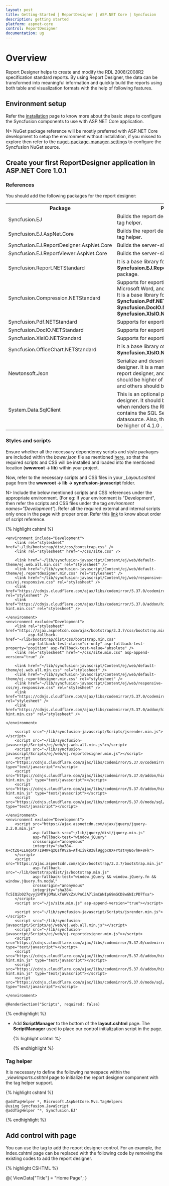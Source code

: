 ```yaml
---
layout: post
title: Getting-Started | ReportDesigner | ASP.NET Core | Syncfusion
description: getting started
platform: aspnet-core
control: ReportDesigner
documentation: ug
---
```


# Overview

Report Designer helps to create and modify the RDL 2008/2008R2 specification standard reports. By using Report Designer, the data can be transformed into meaningful information and quickly build the reports using both table and visualization formats with the help of following features.

## Environment setup
Refer the [installation](/aspnet-core/configuration-and-installation) page to know more about the basic steps to configure the Syncfusion components to use with ASP.NET Core application. 

N> NuGet package reference will be mostly preferred with ASP.NET Core development to setup the environment without installation, if you missed to explore then refer to the [nuget-package-manager-settings](/aspnet-core/nuget-packages) to configure the Syncfusion NuGet source.

## Create your first ReportDesigner application in ASP.NET Core 1.0.1 

### References
You should add the following packages for the report designer:

<table>
<tr>
<th>
Package</th>
<th>
Purpose
</th>
</tr>
<tr>
<td>Syncfusion.EJ</td>
<td>Builds the report designer controls with the tag helper.</td>
</tr>
<tr>
<td>Syncfusion.EJ.AspNet.Core</td>
<td>Builds the report designer controls with the tag helper.</td>
</tr>
<tr>
<td>Syncfusion.EJ.ReportDesigner.AspNet.Core</td>
<td>Builds the server-side implementations.</td>
</tr>
<tr>
<td>Syncfusion.EJ.ReportViewer.AspNet.Core</td>
<td>Builds the server-side implementations.</td>
</tr>
<tr>
<td>Syncfusion.Report.NETStandard</td>
<td>It is a base library for the <b>Syncfusion.EJ.ReportDesigner.AspNet.Core</b> package.</td>
</tr>
<tr>
<td>Syncfusion.Compression.NETStandard</td>
<td>Supports for exporting the report to PDF, Microsoft Word, and Microsoft Excel format. It is a base library for the packages <b>Syncfusion.Pdf.NETStandard</b> , <b>Syncfusion.DocIO.NETStandard</b> and <b>Syncfusion.XlsIO.NETStandard</b>. </td>
</tr>
<tr>
<td>Syncfusion.Pdf.NETStandard</td>
<td>Supports for exporting the report to a PDF.</td>
</tr>
<tr>
<td>Syncfusion.DocIO.NETStandard</td>
<td>Supports for exporting the report to a Word.</td>
</tr>
<tr>
<td>Syncfusion.XlsIO.NETStandard</td>
<td>Supports for exporting the report to an Excel.</td>
</tr>
<tr>
<td>Syncfusion.OfficeChart.NETStandard</td>
<td>It is a base library of the <b>Syncfusion.XlsIO.NETStandard package</b>.</td>
</tr>
<tr>
<td>Newtonsoft.Json</td>
<td>Serialize and deserialize the data for report designer. It is a mandatory package for the report designer, and the package version should be higher of 10.0.1 for NET Core 2.0 and others should be higher of 9.0.1.</td>
</tr>
<tr>
<td>System.Data.SqlClient</td>
<td>This is an optional package for the report designer. It should be referred in project when renders the RDL report and which contains the SQL Server and SQL Azure datasource. Also, the package version should be higher of 4.1.0 . </td>
</tr>
</table>

### Styles and scripts

Ensure whether all the necessary dependency scripts and style packages are included within the *bower.json* file as mentioned [here](/aspnet-core/getting-started#configure-syncfusion-components-in-aspnet-core-application), so that the required scripts and CSS will be installed and loaded into the mentioned location (**wwwroot -> lib**) within your project.

Now, refer to the necessary scripts and CSS files in your *_Layout.cshtml* page from the **wwwroot -> lib -> syncfusion-javascript** folder.

N> Include the below mentioned scripts and CSS references under the appropriate environment. (For eg: If your environment is "Development", then refer the scripts and CSS files under the tag *environment names="Development"*). Refer all the required external and internal scripts only once in the page with proper order. Refer this [link](https://help.syncfusion.com/js/control-initialization#adding-the-required-javascript-files) to know about order of script reference.   

{% highlight cshtml %}

<!DOCTYPE html>
<html>
<head>
    <meta charset="utf-8" />
    <meta name="viewport" content="width=device-width, initial-scale=1.0" />
    <title>@ViewData["Title"] - ReportDesignerDemo</title>

    <environment include="Development">
        <link rel="stylesheet" href="~/lib/bootstrap/dist/css/bootstrap.css" />
        <link rel="stylesheet" href="~/css/site.css" />

        <link href="~/lib/syncfusion-javascript/Content/ej/web/default-theme/ej.web.all.min.css" rel="stylesheet" />
        <link href="~/lib/syncfusion-javascript/Content/ej/web/default-theme/ej.reportdesigner.min.css" rel="stylesheet" />
        <link href="~/lib/syncfusion-javascript/Content/ej/web/responsive-css/ej.responsive.css" rel="stylesheet" />
        <link href="https://cdnjs.cloudflare.com/ajax/libs/codemirror/5.37.0/codemirror.min.css" rel="stylesheet" />
        <link href="https://cdnjs.cloudflare.com/ajax/libs/codemirror/5.37.0/addon/hint/show-hint.min.css" rel="stylesheet" />

    </environment>
    <environment exclude="Development">
        <link rel="stylesheet" href="https://ajax.aspnetcdn.com/ajax/bootstrap/3.3.7/css/bootstrap.min.css"
              asp-fallback-href="~/lib/bootstrap/dist/css/bootstrap.min.css"
              asp-fallback-test-class="sr-only" asp-fallback-test-property="position" asp-fallback-test-value="absolute" />
        <link rel="stylesheet" href="~/css/site.min.css" asp-append-version="true" />

        <link href="~/lib/syncfusion-javascript/Content/ej/web/default-theme/ej.web.all.min.css" rel="stylesheet" />
        <link href="~/lib/syncfusion-javascript/Content/ej/web/default-theme/ej.reportdesigner.min.css" rel="stylesheet" />
        <link href="~/lib/syncfusion-javascript/Content/ej/web/responsive-css/ej.responsive.css" rel="stylesheet" />
        <link href="https://cdnjs.cloudflare.com/ajax/libs/codemirror/5.37.0/codemirror.min.css" rel="stylesheet" />
        <link href="https://cdnjs.cloudflare.com/ajax/libs/codemirror/5.37.0/addon/hint/show-hint.min.css" rel="stylesheet" />

    </environment>
</head>
<body>
    <environment include="Development">
        <script src="~/lib/jquery/dist/jquery.js"></script>
        <script src="~/lib/bootstrap/dist/js/bootstrap.js"></script>
        <script src="~/js/site.js" asp-append-version="true"></script>

        <script src="~/lib/syncfusion-javascript/Scripts/jsrender.min.js"></script>
        <script src="~/lib/syncfusion-javascript/Scripts/ej/web/ej.web.all.min.js"></script>
        <script src="~/lib/syncfusion-javascript/Scripts/ej/web/ej.reportdesigner.min.js"></script>
        <script src="https://cdnjs.cloudflare.com/ajax/libs/codemirror/5.37.0/codemirror.min.js" type="text/javascript"></script>
        <script src="https://cdnjs.cloudflare.com/ajax/libs/codemirror/5.37.0/addon/hint/show-hint.min.js" type="text/javascript"></script>
        <script src="https://cdnjs.cloudflare.com/ajax/libs/codemirror/5.37.0/addon/hint/sql-hint.min.js" type="text/javascript"></script>
        <script src="https://cdnjs.cloudflare.com/ajax/libs/codemirror/5.37.0/mode/sql/sql.min.js" type="text/javascript"></script>

    </environment>
    <environment exclude="Development">
        <script src="https://ajax.aspnetcdn.com/ajax/jquery/jquery-2.2.0.min.js"
                asp-fallback-src="~/lib/jquery/dist/jquery.min.js"
                asp-fallback-test="window.jQuery"
                crossorigin="anonymous"
                integrity="sha384-K+ctZQ+LL8q6tP7I94W+qzQsfRV2a+AfHIi9k8z8l9ggpc8X+Ytst4yBo/hH+8Fk">
        </script>
        <script src="https://ajax.aspnetcdn.com/ajax/bootstrap/3.3.7/bootstrap.min.js"
                asp-fallback-src="~/lib/bootstrap/dist/js/bootstrap.min.js"
                asp-fallback-test="window.jQuery && window.jQuery.fn && window.jQuery.fn.modal"
                crossorigin="anonymous"
                integrity="sha384-Tc5IQib027qvyjSMfHjOMaLkfuWVxZxUPnCJA7l2mCWNIpG9mGCD8wGNIcPD7Txa">
        </script>
        <script src="~/js/site.min.js" asp-append-version="true"></script>

        <script src="~/lib/syncfusion-javascript/Scripts/jsrender.min.js"></script>
        <script src="~/lib/syncfusion-javascript/Scripts/ej/web/ej.web.all.min.js"></script>
        <script src="~/lib/syncfusion-javascript/Scripts/ej/web/ej.reportdesigner.min.js"></script>
        <script src="https://cdnjs.cloudflare.com/ajax/libs/codemirror/5.37.0/codemirror.min.js" type="text/javascript"></script>
        <script src="https://cdnjs.cloudflare.com/ajax/libs/codemirror/5.37.0/addon/hint/show-hint.min.js" type="text/javascript"></script>
        <script src="https://cdnjs.cloudflare.com/ajax/libs/codemirror/5.37.0/addon/hint/sql-hint.min.js" type="text/javascript"></script>
        <script src="https://cdnjs.cloudflare.com/ajax/libs/codemirror/5.37.0/mode/sql/sql.min.js" type="text/javascript"></script>

    </environment>

    @RenderSection("Scripts", required: false)

</body>
</html>
{% endhighlight %}

*  Add **ScriptManager** to the bottom of the **layout.cshtml** page. The **ScriptManager** used to place our control initialization script in the page.

   {% highlight cshtml %}
   
    <ej-script-manager></ej-script-manager>
	
   {% endhighlight %}

### Tag helper

It is necessary to define the following namespace within the *_viewImports.cshtml* page to initialize the report designer component with the tag helper support.

{% highlight cshtml %}

    @addTagHelper *, Microsoft.AspNetCore.Mvc.TagHelpers
    @using Syncfusion.JavaScript
    @addTagHelper "*, Syncfusion.EJ"

{% endhighlight %}

## Add control with page

You can use the <ej-report-designer> tag to add the report designer control. For an example, the Index.cshtml page can be replaced with the following code by removing the existing codes to add the report designer.

{% highlight CSHTML %}

@{
    ViewData["Title"] = "Home Page";
}

<div style="height: 525px;width: 100%;">
    <ej-report-designer id="reportdesigner1" service-url="https://js.syncfusion.com/demos/ejservices/api/ReportDesigner" />
</div>
{% endhighlight %}

## Run the application

Run the sample application and you can see the ReportDesigner on the page as displayed in the following screenshot:

![](images/Getting-Started_img1.png)